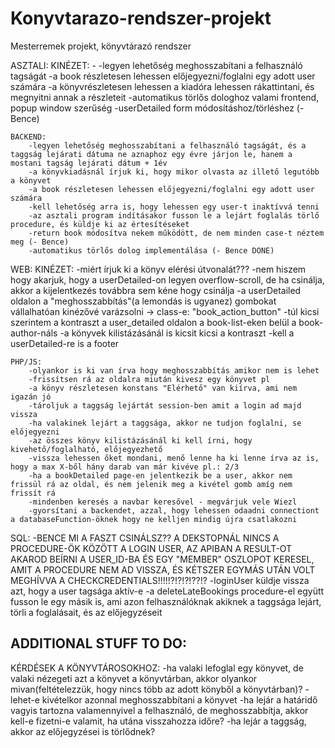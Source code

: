 # Konyvtarazo-rendszer-projekt
Mesterremek projekt, könyvtárazó rendszer


ASZTALI:
    KINÉZET:
        -
        -legyen lehetőség meghosszabítani a felhasználó tagságát
        -a book részletesen lehessen előjegyezni/foglalni egy adott user számára
        -a könyvrészletesen lehessen a kiadóra lehessen rákattintani, és megnyitni annak a részleteit
        -automatikus törlős dologhoz valami frontend, popup window szerűség
        -userDetailed form módosításhoz/törléshez (- Bence)


    BACKEND:
        -legyen lehetőség meghosszabítani a felhasználó tagságát, és a taggság lejárati dátuma ne aznaphoz egy évre járjon le, hanem a mostani tagság lejárati dátum + 1év
        -a könyvkiadásnál írjuk ki, hogy mikor olvasta az illető legutóbb a könyvet
        -a book részletesen lehessen előjegyezni/foglalni egy adott user számára
        -kell lehetőség arra is, hogy lehessen egy user-t inaktívvá tenni
        -az asztali program indításakor fusson le a lejárt foglalás törlő procedure, és küldje ki az értesítéseket
        -return book módosítva nekem működött, de nem minden case-t néztem meg (- Bence)
        -automatikus törlős dolog implementálása (- Bence DONE)

WEB:
    KINÉZET:
        -miért írjuk ki a könyv elérési útvonalát???
        -nem hiszem hogy akarjuk, hogy a userDetailed-on legyen overflow-scroll, de ha csinálja, akkor a kijelentkezés továbbra sem kéne hogy csinálja
        -a userDetailed oldalon a "meghosszabbítás"(a lemondás is ugyanez) gombokat vállalhatóan kinézővé varázsolni -> class-e: "book_action_button"
        -túl kicsi szerintem a kontraszt a user_detailed oldalon a book-list-eken belül a book-author-náls
        -a könyvek kilistázásánál is kicsit kicsi a kontraszt
        -kell a userDetailed-re is a footer 
        

    PHP/JS:
        -olyankor is ki van írva hogy meghosszabbítás amikor nem is lehet
        -frissítsen rá az oldalra miután kivesz egy könyvet pl
        -a könyv részletesen konstans "Elérhető" van kiírva, ami nem igazán jó
        -tároljuk a taggság lejártát session-ben amit a login ad majd vissza
        -ha valakinek lejárt a taggsága, akkor ne tudjon foglalni, se előjegyezni
        -az összes könyv kilistázásánál ki kell írni, hogy kivehető/foglalható, előjegyezhető
        -vissza lehessen őket mondani, menő lenne ha ki lenne írva az is, hogy a max X-ből hány darab van már kivéve pl.: 2/3
        -ha a bookDetailed page-en jelentkezik be a user, akkor nem frissül rá az oldal, és nem jelenik meg a kivétel gomb amíg nem frissít rá
        -mindenben keresés a navbar keresővel - megvárjuk vele Wiezl
        -gyorsítani a backendet, azzal, hogy lehessen odaadni connectiont a databaseFunction-öknek hogy ne kelljen mindig újra csatlakozni

SQL:
-BENCE MI A FASZT CSINÁLSZ?? A DEKSTOPNÁL NINCS A PROCEDURE-ÖK KÖZÖTT A LOGIN USER, AZ APIBAN A RESULT-OT AKAROD BEÍRNI A USER_ID-BA ÉS EGY "MEMBER" OSZLOPOT KERESEL, AMIT A PROCEDURE NEM AD VISSZA, ÉS KÉTSZER EGYMÁS UTÁN VOLT MEGHÍVVA A CHECKCREDENTIALS!!!!!?!?!?!??!?
-loginUser küldje vissza azt, hogy a user tagsága aktív-e
-a deleteLateBookings procedure-el együtt fusson le egy másik is, ami azon felhasználóknak akiknek a taggsága lejárt, törli a foglalásait, és az előjegyzéseit


ADDITIONAL STUFF TO DO:
-

KÉRDÉSEK A KÖNYVTÁROSOKHOZ:
-ha valaki lefoglal egy könyvet, de valaki nézegeti azt a könyvet a könyvtárban, akkor olyankor mivan(feltételezzük, hogy nincs több az adott könyből a könyvtárban)?
-lehet-e kivételkor azonnal meghosszabbítani a könyvet
-ha lejár a határidő vagyis tartozna valamennyivel a felhasználó, de meghosszabbítja, akkor kell-e fizetni-e valamit, ha utána visszahozza időre?
-ha lejár a taggság, akkor az előjegyzései is törlődnek?


